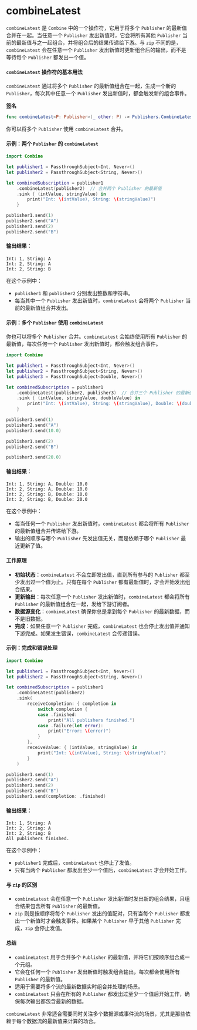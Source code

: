 # combineLatest

`combineLatest` 是 `Combine` 中的一个操作符，它用于将多个 `Publisher` 的最新值合并在一起。当任意一个 `Publisher` 发出新值时，它会将所有其他 `Publisher` 当前的最新值与之一起组合，并将组合后的结果传递给下游。与 `zip` 不同的是，`combineLatest` 会在任意一个 `Publisher` 发出新值时更新组合后的输出，而不是等待每个 `Publisher` 都发出一个值。

#### `combineLatest` 操作符的基本用法

`combineLatest` 通过将多个 `Publisher` 的最新值组合在一起，生成一个新的 `Publisher`，每次其中任意一个 `Publisher` 发出新值时，都会触发新的组合事件。

**签名**

```swift
func combineLatest<P: Publisher>(_ other: P) -> Publishers.CombineLatest<Self, P>
```

你可以将多个 `Publisher` 使用 `combineLatest` 合并。

#### 示例：两个 `Publisher` 的 `combineLatest`

```swift
import Combine

let publisher1 = PassthroughSubject<Int, Never>()
let publisher2 = PassthroughSubject<String, Never>()

let combinedSubscription = publisher1
    .combineLatest(publisher2)  // 合并两个 Publisher 的最新值
    .sink { (intValue, stringValue) in
        print("Int: \(intValue), String: \(stringValue)")
    }

publisher1.send(1)
publisher2.send("A")
publisher1.send(2)
publisher2.send("B")
```

#### 输出结果：

```
Int: 1, String: A
Int: 2, String: A
Int: 2, String: B
```

在这个示例中：

* `publisher1` 和 `publisher2` 分别发出整数和字符串。
* 每当其中一个 `Publisher` 发出新值时，`combineLatest` 会将两个 `Publisher` 当前的最新值组合并发出。

#### 示例：多个 `Publisher` 使用 `combineLatest`

你也可以将多个 `Publisher` 合并。`combineLatest` 会始终使用所有 `Publisher` 的最新值，每次任何一个 `Publisher` 发出新值时，都会触发组合事件。

```swift
import Combine

let publisher1 = PassthroughSubject<Int, Never>()
let publisher2 = PassthroughSubject<String, Never>()
let publisher3 = PassthroughSubject<Double, Never>()

let combinedSubscription = publisher1
    .combineLatest(publisher2, publisher3)  // 合并三个 Publisher 的最新值
    .sink { (intValue, stringValue, doubleValue) in
        print("Int: \(intValue), String: \(stringValue), Double: \(doubleValue)")
    }

publisher1.send(1)
publisher2.send("A")
publisher3.send(10.0)

publisher1.send(2)
publisher2.send("B")

publisher3.send(20.0)
```

#### 输出结果：

```
Int: 1, String: A, Double: 10.0
Int: 2, String: A, Double: 10.0
Int: 2, String: B, Double: 10.0
Int: 2, String: B, Double: 20.0
```

在这个示例中：

* 每当任何一个 `Publisher` 发出新值时，`combineLatest` 都会将所有 `Publisher` 的最新值组合并传递给下游。
* 输出的顺序与哪个 `Publisher` 先发出值无关，而是依赖于哪个 `Publisher` 最近更新了值。

#### 工作原理

* **初始状态**：`combineLatest` 不会立即发出值，直到所有参与的 `Publisher` 都至少发出过一个值为止。只有在每个 `Publisher` 都有最新值时，才会开始发出组合结果。
* **更新输出**：每次任意一个 `Publisher` 发出新值时，`combineLatest` 都会将所有 `Publisher` 的最新值组合在一起，发给下游订阅者。
* **数据源变化**：`combineLatest` 确保你总是拿到每个 `Publisher` 的最新数据，而不是旧数据。
* **完成**：如果任意一个 `Publisher` 完成，`combineLatest` 也会停止发出值并通知下游完成。如果发生错误，`combineLatest` 会传递错误。

#### 示例：完成和错误处理

```swift
import Combine

let publisher1 = PassthroughSubject<Int, Never>()
let publisher2 = PassthroughSubject<String, Never>()

let combinedSubscription = publisher1
    .combineLatest(publisher2)
    .sink(
        receiveCompletion: { completion in
            switch completion {
            case .finished:
                print("All publishers finished.")
            case .failure(let error):
                print("Error: \(error)")
            }
        },
        receiveValue: { (intValue, stringValue) in
            print("Int: \(intValue), String: \(stringValue)")
        }
    )

publisher1.send(1)
publisher2.send("A")
publisher1.send(2)
publisher2.send("B")
publisher1.send(completion: .finished)
```

#### 输出结果：

```
Int: 1, String: A
Int: 2, String: A
Int: 2, String: B
All publishers finished.
```

在这个示例中：

* `publisher1` 完成后，`combineLatest` 也停止了发值。
* 只有当两个 `Publisher` 都发出至少一个值后，`combineLatest` 才会开始工作。

#### 与 `zip` 的区别

* `combineLatest` 会在任意一个 `Publisher` 发出新值时发出新的组合结果，且组合结果包含所有 `Publisher` 的最新值。
* `zip` 则是按顺序将每个 `Publisher` 发出的值配对，只有当每个 `Publisher` 都发出一个新值时才会触发事件。如果某个 `Publisher` 早于其他 `Publisher` 完成，`zip` 会停止发值。

#### 总结

* `combineLatest` 用于合并多个 `Publisher` 的最新值，并将它们按顺序组合成一个元组。
* 它会在任何一个 `Publisher` 发出新值时触发组合输出，每次都会使用所有 `Publisher` 的最新值。
* 适用于需要将多个流的最新数据实时组合并处理的场景。
* `combineLatest` 只会在所有的 `Publisher` 都发出过至少一个值后开始工作，确保每次输出都包含最新的数据。

`combineLatest` 非常适合需要同时关注多个数据源或事件流的场景，尤其是那些依赖于每个数据流的最新值来计算的场合。
